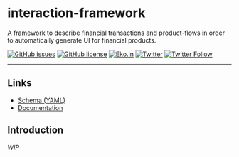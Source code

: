 # interaction-framework
A framework to describe financial transactions and product-flows in order to automatically generate UI for financial products.

[![GitHub issues](https://img.shields.io/github/issues/ekoindia/interaction-framework-spec)](https://github.com/ekoindia/interaction-framework-spec/issues)  [![GitHub license](https://img.shields.io/github/license/ekoindia/interaction-framework-spec)](https://github.com/ekoindia/interaction-framework-spec/blob/master/LICENSE)
<a href="https://eko.in" target="_blank">![Eko.in](https://img.shields.io/badge/Develop%20with-Eko.in-brightgreen)</a>
<a href="https://twitter.com/intent/tweet?text=Wow:&url=https%3A%2F%2Fgithub.com%2Fekoindia%2Faeps-gateway-lib" target="_blank"><img alt="Twitter" src="https://img.shields.io/twitter/url?style=social&url=https%3A%2F%2Fgithub.com%2Fekoindia%2Faeps-gateway-lib"></a>
<a href="https://twitter.com/intent/follow?screen_name=ekospeaks" target="_blank">![Twitter Follow](https://img.shields.io/twitter/follow/ekospeaks?label=Follow&style=social)</a>

---

## Links
* [Schema (YAML)](https://github.com/ekoindia/interaction-framework-spec/blob/master/schema)
* [Documentation](https://github.com/ekoindia/interaction-framework-spec/blob/master/doc/README.md)

## Introduction
_WIP_
